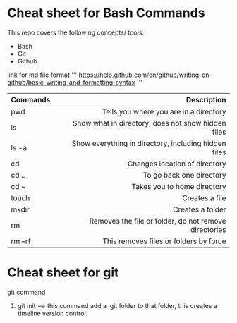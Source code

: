 # Cheat sheet for Bash Commands

This repo covers the following concepts/ tools:
- Bash
- Git
- Github


link for md file format
'''
https://help.github.com/en/github/writing-on-github/basic-writing-and-formatting-syntax
'''

| Commands                       |Description                                            |
|--------------------------------|------------------------------------------------------:|
|pwd                             |Tells you where you are in a directory                 |
|ls                              |Show what in directory, does not show hidden files     |
|ls -a                           |Show everything in directory, including hidden files   |
|cd <name of directory>          |Changes location of directory                          |
|cd ..                           |To go back one directory                               |
|cd ~                            |Takes you to home directory                            |
|touch <name of file>            |Creates a file                                         |
|mkdir <name of folder>          |Creates a folder                                       |
|rm <name of file or folder>     |Removes the file or folder, do not remove directories  |
|rm –rf <name of file or folder> |This removes files or folders by force                 |


# Cheat sheet for git

git command

1. git init --> this command add a .git folder to that folder, this creates a timeline version control.
